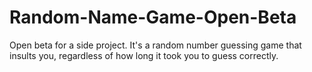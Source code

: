 # Random-Name-Game-Open-Beta
Open beta for a side project. It's a random number guessing game that insults you, regardless of how long it took you to guess correctly.
